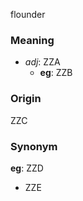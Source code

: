 flounder
### Meaning
+ _adj_: ZZA
    + __eg__: ZZB

### Origin

ZZC

### Synonym

__eg__: ZZD

+ ZZE


